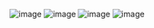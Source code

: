 ![image](https://github.com/user-attachments/assets/09b1498f-46d7-496c-a898-1a15c8fdcf96)
![image](https://github.com/user-attachments/assets/3c76d97b-e989-4591-8ea1-df51150ae9e8)
![image](https://github.com/user-attachments/assets/2257e0ce-ae72-4ec8-9bf1-e3c68b12743c)
![image](https://github.com/user-attachments/assets/aed60035-a2b5-44b2-aab3-bc5ce0448f76)
